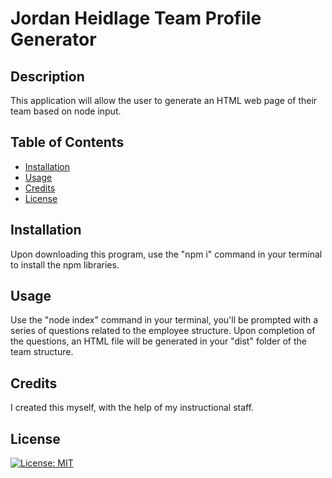 # Jordan Heidlage Team Profile Generator

## Description

This application will allow the user to generate an HTML web page of their team based on node input.

## Table of Contents

- [Installation](#installation)
- [Usage](#usage)
- [Credits](#credits)
- [License](#license)

## Installation

Upon downloading this program, use the "npm i" command in your terminal to install the npm libraries.

## Usage

Use the "node index" command in your terminal, you'll be prompted with a series of questions related to the employee structure. Upon completion of the questions, an HTML file will be generated in your "dist" folder of the team structure.


## Credits

I created this myself, with the help of my instructional staff.

## License

[![License: MIT](https://img.shields.io/badge/License-MIT-yellow.svg)](https://opensource.org/licenses/MIT)